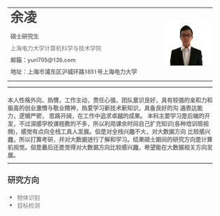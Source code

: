 <html lang="en"><head>
<meta charset="UTF-8">
<title>余凌的个人主页</title>
<style id="system" type="text/css">h1,h2,h3,h4,h5,h6,p,blockquote {    margin: 0;    padding: 0;}body {    font-family: "Helvetica Neue", Helvetica, "Hiragino Sans GB", Arial, sans-serif;    font-size: 13px;    line-height: 18px;    color: #737373;    margin: 10px 13px 10px 13px;}a {    color: #0069d6;}a:hover {    color: #0050a3;    text-decoration: none;}a img {    border: none;}p {    margin-bottom: 9px;}h1,h2,h3,h4,h5,h6 {    color: #404040;    line-height: 36px;}h1 {    margin-bottom: 18px;    font-size: 30px;}h2 {    font-size: 24px;}h3 {    font-size: 18px;}h4 {    font-size: 16px;}h5 {    font-size: 14px;}h6 {    font-size: 13px;}hr {    margin: 0 0 19px;    border: 0;    border-bottom: 1px solid #ccc;}blockquote {    padding: 13px 13px 21px 15px;    margin-bottom: 18px;    font-family:georgia,serif;    font-style: italic;}blockquote:before {    content:"C";    font-size:40px;    margin-left:-10px;    font-family:georgia,serif;    color:#eee;}blockquote p {    font-size: 14px;    font-weight: 300;    line-height: 18px;    margin-bottom: 0;    font-style: italic;}code, pre {    font-family: Monaco, Andale Mono, Courier New, monospace;}code {    background-color: #fee9cc;    color: rgba(0, 0, 0, 0.75);    padding: 1px 3px;    font-size: 12px;    -webkit-border-radius: 3px;    -moz-border-radius: 3px;    border-radius: 3px;}pre {    display: block;    padding: 14px;    margin: 0 0 18px;    line-height: 16px;    font-size: 11px;    border: 1px solid #d9d9d9;    white-space: pre-wrap;    word-wrap: break-word;}pre code {    background-color: #fff;    color:#737373;    font-size: 11px;    padding: 0;}@media screen and (min-width: 768px) {    body {        width: 748px;        margin:10px auto;    }}</style><style id="custom" type="text/css"></style></head>

<body marginheight="0">
<div>
    <table border="0">
      <tbody><tr>
        <td width="75%">
          <h1>余凌</h1>
          <p><b>硕士研究生</b></p>
          <p>上海电力大学计算机科学与技术学院</b></p>
          <p><b>邮箱：yuri705@126.com</b></p>
          <p><b>地址：上海市浦东区沪城环路1851号上海电力大学</b></p>
        </td>
        <td width="25%">
          <img src="/yuri.jpg" width="100%">
        </td>
      </tr>
    </tbody></table>
</div>

<hr>
<p>
<b>本人性格外向、热情，工作主动，责任心强，团队意识良好，具有较强的亲和力和极高的创业激情与敬业精神，热爱学习新技术新知识，具备良好的沟 通表达能力，逻辑严密，
思路开阔，在工作中追求卓越的成果。</b>
<b>本科主要学习是后端的开发，不过深感学校课程教的不多，所以利用课余时间自己扩充知识(各种培训班视频)，感觉有点向全栈工具人发展。但是对全栈兴趣不大，对大数据方向
比较感兴趣，所以打算考研，并对大数据进行了解和学习。结果硕士期间的研究方向是计算机视觉。但是最后还是觉得对大数据方向比较感兴趣，希望能在大数据相关方向发展。</b>
</p>
<hr>
<h3>研究方向</h3>
<ul>
<li>物体识别</li>
<li>目标检测</li>
</ul>
</body>
</html>
